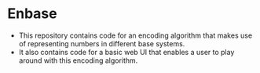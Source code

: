 # Enbase
- This repository contains code for an encoding algorithm that makes use of representing numbers in different base systems.
- It also contains code for a basic web UI that enables a user to play around with this encoding algorithm.
